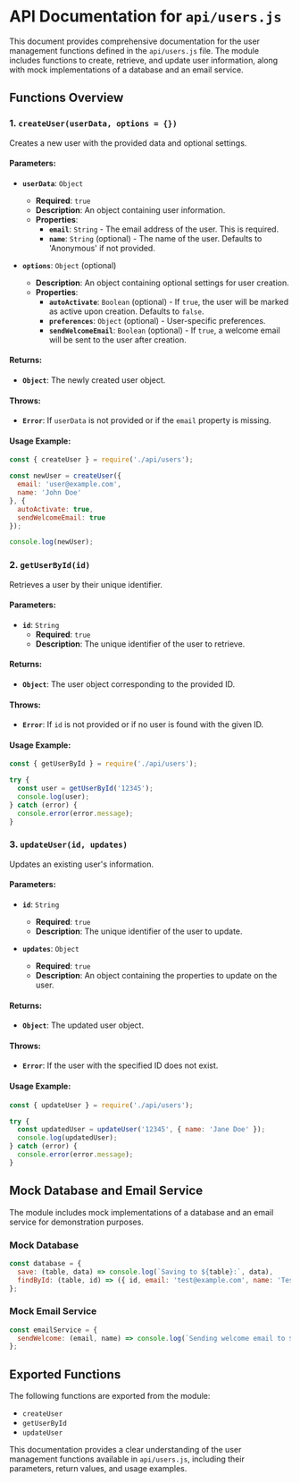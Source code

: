 # API Documentation for `api/users.js`

This document provides comprehensive documentation for the user management functions defined in the `api/users.js` file. The module includes functions to create, retrieve, and update user information, along with mock implementations of a database and an email service.

## Functions Overview

### 1. `createUser(userData, options = {})`

Creates a new user with the provided data and optional settings.

#### Parameters:
- **`userData`**: `Object`
  - **Required**: `true`
  - **Description**: An object containing user information.
  - **Properties**:
    - **`email`**: `String` - The email address of the user. This is required.
    - **`name`**: `String` (optional) - The name of the user. Defaults to 'Anonymous' if not provided.
  
- **`options`**: `Object` (optional)
  - **Description**: An object containing optional settings for user creation.
  - **Properties**:
    - **`autoActivate`**: `Boolean` (optional) - If `true`, the user will be marked as active upon creation. Defaults to `false`.
    - **`preferences`**: `Object` (optional) - User-specific preferences.
    - **`sendWelcomeEmail`**: `Boolean` (optional) - If `true`, a welcome email will be sent to the user after creation.

#### Returns:
- **`Object`**: The newly created user object.

#### Throws:
- **`Error`**: If `userData` is not provided or if the `email` property is missing.

#### Usage Example:
```javascript
const { createUser } = require('./api/users');

const newUser = createUser({
  email: 'user@example.com',
  name: 'John Doe'
}, {
  autoActivate: true,
  sendWelcomeEmail: true
});

console.log(newUser);
```

### 2. `getUserById(id)`

Retrieves a user by their unique identifier.

#### Parameters:
- **`id`**: `String`
  - **Required**: `true`
  - **Description**: The unique identifier of the user to retrieve.

#### Returns:
- **`Object`**: The user object corresponding to the provided ID.

#### Throws:
- **`Error`**: If `id` is not provided or if no user is found with the given ID.

#### Usage Example:
```javascript
const { getUserById } = require('./api/users');

try {
  const user = getUserById('12345');
  console.log(user);
} catch (error) {
  console.error(error.message);
}
```

### 3. `updateUser(id, updates)`

Updates an existing user's information.

#### Parameters:
- **`id`**: `String`
  - **Required**: `true`
  - **Description**: The unique identifier of the user to update.

- **`updates`**: `Object`
  - **Required**: `true`
  - **Description**: An object containing the properties to update on the user.

#### Returns:
- **`Object`**: The updated user object.

#### Throws:
- **`Error`**: If the user with the specified ID does not exist.

#### Usage Example:
```javascript
const { updateUser } = require('./api/users');

try {
  const updatedUser = updateUser('12345', { name: 'Jane Doe' });
  console.log(updatedUser);
} catch (error) {
  console.error(error.message);
}
```

## Mock Database and Email Service

The module includes mock implementations of a database and an email service for demonstration purposes.

### Mock Database
```javascript
const database = {
  save: (table, data) => console.log(`Saving to ${table}:`, data),
  findById: (table, id) => ({ id, email: 'test@example.com', name: 'Test User' })
};
```

### Mock Email Service
```javascript
const emailService = {
  sendWelcome: (email, name) => console.log(`Sending welcome email to ${email}`)
};
```

## Exported Functions
The following functions are exported from the module:
- `createUser`
- `getUserById`
- `updateUser`

This documentation provides a clear understanding of the user management functions available in `api/users.js`, including their parameters, return values, and usage examples.